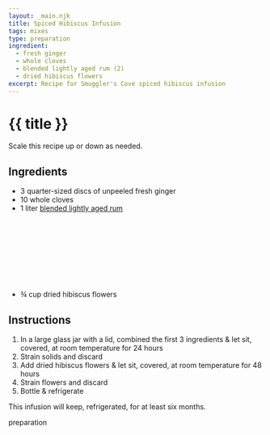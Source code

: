```yaml
---
layout: _main.njk
title: Spiced Hibiscus Infusion
tags: mixes
type: preparation
ingredient:
  - fresh ginger
  - whole cloves
  - blended lightly aged rum (2)
  - dried hibiscus flowers
excerpt: Recipe for Smuggler's Cove spiced hibiscus infusion
---
```


<!-- markdownlint-disable MD025 -->
# {{ title }}
<!-- markdownlint-enable MD025 -->

<tiki-callout type="tip">

  Scale this recipe up or down as needed.

</tiki-callout>

## Ingredients

* 3 quarter-sized discs of unpeeled fresh ginger
* 10 whole cloves
* 1 liter [blended lightly aged rum](/rums/04-rum-blended-lightly-aged/)<icon-l space="1em" class="bigger" label="(2)"><span class="with-icon"><svg class="icon"><use href="/assets/images/icons/circle-2.svg#circle-2"></use></svg></span></icon-l>
* &frac34; cup dried hibiscus flowers

## Instructions

1. In a large glass jar with a lid, combined the first 3 ingredients & let sit, covered, at room temperature for 24 hours
2. Strain solids and discard
3. Add dried hibiscus flowers & let sit, covered, at room temperature for 48 hours
4. Strain flowers and discard
5. Bottle & refrigerate

<tiki-callout type="note">

  This infusion will keep, refrigerated, for at least six months.

</tiki-callout>

<div
  class="sr-only"
  data-cat[0]="Preparation"
  data-ingredient[0]="Blended lightly aged rum [2]"
  data-ingredient[1]="Ginger, fresh"
  data-ingredient[2]="Cloves, whole"
  data-ingredient[3]="Hibiscus flowers, dried"
  data-pagefind-filter="
    Category[data-cat[0]],
    Ingredient[data-ingredient[0]],
    Ingredient[data-ingredient[1]],
    Ingredient[data-ingredient[2]],
    Ingredient[data-ingredient[3]],
    Liquor[data-ingredient[0]],
    Pantry[data-ingredient[1]],
    Pantry[data-ingredient[2]],
    Pantry[data-ingredient[3]]
  "
>
</div>

<div class="keywords" aria-hidden>preparation</div>
